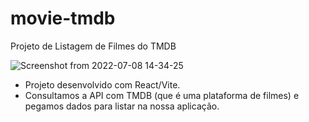 # movie-tmdb
Projeto de Listagem de Filmes do TMDB

![Screenshot from 2022-07-08 14-34-25](https://user-images.githubusercontent.com/44420212/178042143-c6bc143e-2c70-4af3-bfca-3d7feae695be.png)

- Projeto desenvolvido com React/Vite.
- Consultamos a API com TMDB (que é uma plataforma de filmes) e pegamos dados para listar na nossa aplicação.
